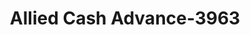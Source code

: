 ---
f_zip-code: 99336
f_state-code: WA
title: Allied Cash Advance-3963
f_phone: 509-737-0757
f_city-only: Kennewick
f_address: 3001 W 10th Ave Kennewick
f_location-unique-id: '3963'
slug: allied-cash-advance-3963
updated-on: '2024-05-30T13:46:58.046Z'
created-on: '2024-05-30T13:36:59.803Z'
published-on: '2024-05-30T13:54:32.469Z'
f_city-state: cms/city/kennewick-wa.md
f_company: cms/company/allied-cash-advance.md
f_state: cms/state/washington.md
layout: '[payday-loan].html'
tags: payday-loan
---